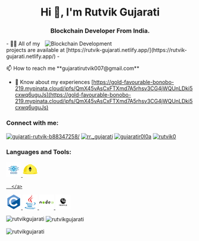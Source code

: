 
<h1 align="center">Hi 👋, I'm Rutvik Gujarati</h1>
<h3 align="center">Blockchain Developer From India.</h3>

<img align="right" alt="Blockchain Development" width="400" src="https://cdn.dribbble.com/users/192882/screenshots/4659605/media/c291dcfccf93b83e58744c56060f440a.gif" alt="">

<p>- 👨‍💻 All of my projects are available at
[https://rutvik-gujarati.netlify.app/](https://rutvik-gujarati.netlify.app/) -
</p>
<p>
📫 How to reach me **gujaratirutvik007@gmail.com**
</p>

- 📄 Know about my
experiences
[https://gold-favourable-bonobo-219.mypinata.cloud/ipfs/QmX45vAsCxFTXmd7A5rhsv3CG4jWQUnLDki5cxwq6uguJs](https://gold-favourable-bonobo-219.mypinata.cloud/ipfs/QmX45vAsCxFTXmd7A5rhsv3CG4jWQUnLDki5cxwq6uguJs)

<h3 align="left">Connect with me:</h3>
<p align="left">
  <a href="https://linkedin.com/in/gujarati-rutvik-b88347258/" target="blank"
    ><img
      align="center"
      src="https://raw.githubusercontent.com/rahuldkjain/github-profile-readme-generator/master/src/images/icons/Social/linked-in-alt.svg"
      alt="gujarati-rutvik-b88347258/"
      height="30"
      width="40"
  /></a>
  <a href="https://instagram.com/rr._gujarati" target="blank"
    ><img
      align="center"
      src="https://raw.githubusercontent.com/rahuldkjain/github-profile-readme-generator/master/src/images/icons/Social/instagram.svg"
      alt="rr._gujarati"
      height="30"
      width="40"
  /></a>
  <a href="https://auth.geeksforgeeks.org/user/gujaratir0l0a" target="blank"
    ><img
      align="center"
      src="https://raw.githubusercontent.com/rahuldkjain/github-profile-readme-generator/master/src/images/icons/Social/geeks-for-geeks.svg"
      alt="gujaratir0l0a"
      height="30"
      width="40"
  /></a>
  <a href="https://discord.gg/rutvik0" target="blank"
    ><img
      align="center"
      src="https://raw.githubusercontent.com/rahuldkjain/github-profile-readme-generator/master/src/images/icons/Social/discord.svg"
      alt="rutvik0"
      height="30"
      width="40"
  /></a>
</p>

<h3 align="left">Languages and Tools:</h3>
<p align="left">
    <a href="" target="_blank" rel="noreferrer">
        <img
          src="blockchain1_adobe_express.svg"
          alt="Blockchain"
          width="40"
          height="40"
        />
      </a>
      <a href="" target="_blank" rel="noreferrer">
        <img src="hardhat_adobe_express.svg"  alt="Hardhat"
        alt="Hardhat"
        width="40"
        height="40">

      </a>
  <a href="https://www.cprogramming.com/" target="_blank" rel="noreferrer">
    <img
      src="https://raw.githubusercontent.com/devicons/devicon/master/icons/c/c-original.svg"
      alt="c"
      width="40"
      height="40"
    />
  </a>
  <a href="https://www.java.com" target="_blank" rel="noreferrer">
    <img
      src="https://raw.githubusercontent.com/devicons/devicon/master/icons/java/java-original.svg"
      alt="java"
      width="40"
      height="40"
    />
  </a>

  <a href="https://nodejs.org" target="_blank" rel="noreferrer">
    <img
      src="https://raw.githubusercontent.com/devicons/devicon/master/icons/nodejs/nodejs-original-wordmark.svg"
      alt="nodejs"
      width="40"
      height="40"
    />
  </a href="https://www.bing.com/ck/a?!&&p=3578133ee757c512JmltdHM9MTY5MDMyOTYwMCZpZ3VpZD0yYzkwYTcyMC1iYzI2LTYwMzctMDQwOS1iNTQ0YmQ4ZTYxZWEmaW5zaWQ9NTIwNA&ptn=3&hsh=3&fclid=2c90a720-bc26-6037-0409-b544bd8e61ea&psq=truffle+&u=a1aHR0cHM6Ly90cnVmZmxlc3VpdGUuY29tL3RydWZmbGUv&ntb=1 target="_blank" rel="noreferrer">
  <img src="truffle_adobe_express.svg" alt="truffle"
  width="40"
  height="40"/>
  <a/>
</p>

<p>
  <img
    align="left"
    src="https://github-readme-stats.vercel.app/api/top-langs?username=rutvikgujarati&show_icons=true&locale=en&layout=compact"
    alt="rutvikgujarati"
  />
</p>

<p>
  &nbsp;<img
    align="center"
    src="https://github-readme-stats.vercel.app/api?username=rutvikgujarati&show_icons=true&locale=en"
    alt="rutvikgujarati"
  />
</p>

<p>
  <img
    align="center"
    src="https://github-readme-streak-stats.herokuapp.com/?user=rutvikgujarati&"
    alt="rutvikgujarati"
  />
</p>
